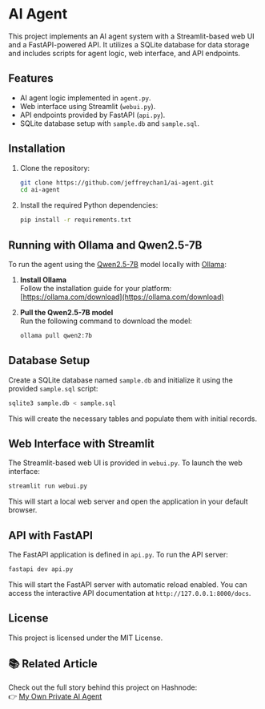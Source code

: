 # AI Agent

This project implements an AI agent system with a Streamlit-based web UI and a FastAPI-powered API. It utilizes a SQLite database for data storage and includes scripts for agent logic, web interface, and API endpoints.

## Features

- AI agent logic implemented in `agent.py`.
- Web interface using Streamlit (`webui.py`).
- API endpoints provided by FastAPI (`api.py`).
- SQLite database setup with `sample.db` and `sample.sql`.

## Installation

1. Clone the repository:

   ```bash
   git clone https://github.com/jeffreychan1/ai-agent.git
   cd ai-agent
   ```

2. Install the required Python dependencies:

   ```bash
   pip install -r requirements.txt
   ```

## Running with Ollama and Qwen2.5-7B

To run the agent using the [Qwen2.5-7B](https://ollama.com/library/qwen2:7b) model locally with [Ollama](https://ollama.com):

1. **Install Ollama**  
   Follow the installation guide for your platform: [https://ollama.com/download](https://ollama.com/download)

2. **Pull the Qwen2.5-7B model**  
   Run the following command to download the model:
   ```bash
   ollama pull qwen2:7b
   ```

## Database Setup

Create a SQLite database named `sample.db` and initialize it using the provided `sample.sql` script:

```bash
sqlite3 sample.db < sample.sql
```

This will create the necessary tables and populate them with initial records.

## Web Interface with Streamlit

The Streamlit-based web UI is provided in `webui.py`. To launch the web interface:

```bash
streamlit run webui.py
```

This will start a local web server and open the application in your default browser.

## API with FastAPI

The FastAPI application is defined in `api.py`. To run the API server:

```bash
fastapi dev api.py
```

This will start the FastAPI server with automatic reload enabled. You can access the interactive API documentation at `http://127.0.0.1:8000/docs`.

## License

This project is licensed under the MIT License.

## 📚 Related Article

Check out the full story behind this project on Hashnode:  
👉 [My Own Private AI Agent](https://jeffreychan.hashnode.dev/my-own-private-ai-agent)
